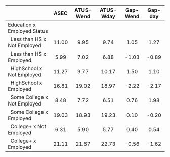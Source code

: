 
|                      |         ASEC |    ATUS-Wend |    ATUS-Wday |     Gap-Wend |      Gap-day |
| -------------------- | :----------: | :----------: | :----------: | :----------: | :----------: |
| Education x Employed Status |              |              |              |              |              |
| &nbsp;&nbsp;Less than HS x Not Employed |        11.00 |         9.95 |         9.74 |         1.05 |         1.27 |
| &nbsp;&nbsp;Less than HS x Employed |         5.99 |         7.02 |         6.88 |        -1.03 |        -0.89 |
| &nbsp;&nbsp;HighSchool x Not Employed |        11.27 |         9.77 |        10.17 |         1.50 |         1.10 |
| &nbsp;&nbsp;HighSchool x Employed |        16.81 |        19.02 |        18.97 |        -2.22 |        -2.17 |
| &nbsp;&nbsp;Some College x Not Employed |         8.48 |         7.72 |         6.51 |         0.76 |         1.98 |
| &nbsp;&nbsp;Some College x Employed |        19.03 |        18.93 |        19.23 |         0.10 |        -0.20 |
| &nbsp;&nbsp;College+ x Not Employed |         6.31 |         5.90 |         5.77 |         0.40 |         0.54 |
| &nbsp;&nbsp;College+ x Employed |        21.11 |        21.67 |        22.73 |        -0.56 |        -1.62 |

